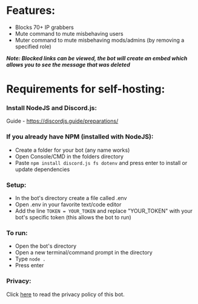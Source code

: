 # Features:
* Blocks 70+ IP grabbers
* Mute command to mute misbehaving users
* Muter command to mute misbehaving mods/admins (by removing a specified role)

***Note: Blocked links can be viewed, the bot will create an embed which allows you to see the message that was deleted***

# Requirements for self-hosting:

### Install NodeJS and Discord.js:
Guide - https://discordjs.guide/preparations/

### If you already have NPM (installed with NodeJS):
* Create a folder for your bot (any name works)
* Open Console/CMD in the folders directory
* Paste `npm install discord.js fs dotenv` and press enter to install or update dependencies

### Setup:
* In the bot's directory create a file called .env
* Open .env in your favorite text/code editor
* Add the line `TOKEN = YOUR_TOKEN` and replace "YOUR_TOKEN" with your bot's specific token (this allows the bot to run)

### To run:
* Open the bot's directory
* Open a new terminal/command prompt in the directory
* Type `node .`
* Press enter

### Privacy:
Click [here](https://github.com/Cybo1927/Discord-Bot/blob/master/.github/privacy.md) to read the privacy policy of this bot.

